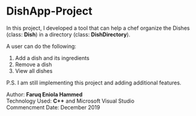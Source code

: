 # DishApp-Project

In this project, I developed a tool that can help a chef organize the Dishes (class: <b>Dish</b>) in a directory (class: <b>DishDirectory</b>).

A user can do the following:
<ol>
<li>Add a dish and its ingredients
<li>Remove a dish
<li>View all dishes
</ol>

P.S. I am still implementing this project and adding additional features.

Author: <strong>Faruq Eniola Hammed </strong><br>
Technology Used: <strong>C++</strong> and Microsoft Visual Studio <br>
Commencment Date: December 2019